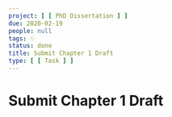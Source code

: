 ```yaml
---
project: [ [ PhD Dissertation ] ]
due: 2020-02-19
people: null
tags: ✨
status: done
title: Submit Chapter 1 Draft
type: [ [ Task ] ]
---
```


# Submit Chapter 1 Draft